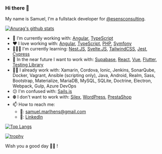 ### Hi there 👋

My name is Samuel, I'm a fullstack developer for [@esensconsulting](https://github.com/esensconsulting).

[![Anurag's github stats](https://github-readme-stats.vercel.app/api?username=smarlhens&count_private=true&show_icons=true&bg_color=0d1117&text_color=c9d1d9&icon_color=58a6ff&title_color=58a6ff)](https://github.com/anuraghazra/github-readme-stats)

- 🔭 I’m currently working with: [Angular](https://angular.io/), [TypeScript](https://www.typescriptlang.org/)
- ❤️ I love working with: [Angular](https://angular.io/), [TypeScript](https://www.typescriptlang.org/), [PHP](https://www.php.net/), [Symfony](https://symfony.com/)
- 👨🏻‍🎓 I'm currently learning: [Nest.JS](https://nestjs.com/), [Svelte.JS](https://svelte.dev/), [TailwindCSS](https://tailwindcss.com/), [Jest](https://jestjs.io/), [Cypress](https://www.cypress.io/)
- 👀 In the near future I want to work with: [Supabase](https://supabase.io/), [React](https://reactjs.org/), [Vue](https://vuejs.org/), [Flutter](https://flutter.dev/), [Testing Library](https://testing-library.com/)
- 👨‍💻 I already work with: Xamarin, Cordova, Ionic, Jenkins, SonarQube, Docker, Vagrant, Ansible (scripting only), Java, Android, Realm, Sass, Bootstrap, Materialize, MariaDB, MySQL, SQLite, Doctrine, Electron, Webpack, Gulp, Azure DevOps
- 😕 I'm confused with: [Sails.js](https://sailsjs.com/)
- ⛔ I don't want to work with: [Silex](https://silex.symfony.com/), [WordPress](https://wordpress.com/), [PrestaShop](https://www.prestashop.com/)
- 📫 How to reach me: 
  - 📧: [samuel.marlhens@gmail.com](mailto:samuel.marlhens@gmail.com)
  - 🔗: [LinkedIn](https://www.linkedin.com/in/samuelmarlhens)

[![Top Langs](https://github-readme-stats.vercel.app/api/top-langs/?username=smarlhens&layout=compact&langs_count=8&bg_color=0d1117&text_color=c9d1d9&icon_color=58a6ff&title_color=58a6ff)](https://github.com/anuraghazra/github-readme-stats)

[![trophy](https://github-profile-trophy.vercel.app/?username=smarlhens&no-frame=true&column=6&margin-w=15&margin-h=15&row=1&theme=onedark)](https://github.com/ryo-ma/github-profile-trophy)

Wish you a good day 🙋‍♂️ !
